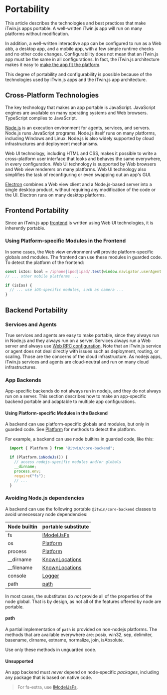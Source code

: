 # Portability

This article describes the technologies and best practices that make iTwin.js apps portable. A well-written iTwin.js app will run on many platforms without modification.

In addition, a well-written interactive app can be configured to run as a Web abb, a desktop app, and a mobile app, with a few simple runtime checks and no other code changes. Configurability does not mean that an iTwin.js app must be the same in all configurations. In fact, the iTwin.js architecture makes it easy to [make the app fit the platform](../learning/AppTailoring.md).

This degree of portability and configurability is possible because of the technologies used by iTwin.js apps and the iTwin.js app architecture.

## Cross-Platform Technologies

The key technology that makes an app portable is JavaScript. JavaScript engines are available on many operating systems and Web browsers. TypeScript compiles to JavaScript.

[Node.js](./Glossary.md#Nodejs) is an execution environment for agents, services, and servers. Node.js runs JavaScript programs. Node.js itself runs on many platforms, including Windows and Linux. Node.js is also widely supported by cloud infrastructures and deployment mechanisms.

Web UI technology, including HTML and CSS, makes it possible to write a cross-platform user interface that looks and behaves the same everywhere, in every configuration. Web UI technology is supported by Web browsers and Web view renderers on many platforms. Web UI technology also simplifies the task of reconfiguring or even swapping out an app's GUI.

[Electron](./Glossary.md#Electron) combines a Web view client and a Node.js-based server into a single desktop product, without requiring any modification of the code or the UI. Electron runs on many desktop platforms.

## Frontend Portability

Since an iTwin.js app [frontend](../learning/App.md#app-frontend) is written using Web UI technologies, it is inherently portable.

### Using Platform-specific Modules in the Frontend

In some cases, the Web view environment will provide platform-specific globals and modules. The frontend can use these modules in guarded code. To detect the platform of the frontend:

```ts
const isIos: bool = /iphone|ipod|ipad/.test(window.navigator.userAgent.toLowerCase());
// ... other mobile platforms ...

if (isIos) {
  // ... use iOS-specific modules, such as camera ...
}
```

## Backend Portability

### Services and Agents

True services and agents are easy to make portable, since they always run in Node.js and they always run on a server. Services always run a Web server and always use [Web RPC configuration](../learning/RpcInterface.md#web-rpc-configuration). Note that an iTwin.js service or agent does not deal directly with issues such as deployment, routing, or scaling. Those are the concerns of the cloud infrastructure. As nodejs apps, iTwin.js services and agents are cloud-neutral and run on many cloud infrastructures.

### App Backends

App-specific backends do not always run in nodejs, and they do not always run on a server. This section describes how to make an app-specific backend portable and adaptable to multiple app configurations.

#### Using Platform-specific Modules in the Backend

A backend can use platform-specific globals and modules, but only in guarded code. See [Platform](#backend) for methods to detect the platform.

For example, a backend can use node builtins in guarded code, like this:

```ts
  import { Platform } from "@itwin/core-backend";

  if (Platform.isNodeJs()) {
    // access nodejs-specific modules and/or globals
    __dirname;
    process.env;
    require("fs");
    // ...
  }
```

### Avoiding Node.js dependencies

A backend can use the following portable `@itwin/core-backend` classes to avoid unnecessary node dependencies:

|Node builtin|portable substitute|
|---|---|
|fs|[IModelJsFs]($backend)
|os|[Platform]($backend)
|process|[Platform]($backend)
|__dirname|[KnownLocations]($backend)
|__filename|[KnownLocations]($backend)
|console|[Logger]($bentley)
|path|[path](#path)|

In most cases, the substitutes do *not* provide all of the properties of the node global. That is by design, as not all of the features offered by node are portable.

#### path

A partial implementation of `path` is provided on non-nodejs platforms. The methods that are available everywhere are:
posix, win32, sep, delimiter, basename, dirname, extname, normalize, join, isAbsolute.

Use only these methods in unguarded code.

#### Unsupported

An app backend must *never* depend on node-specific *packages*, including any package that is based on native code.

> For fs-extra, use [IModelJsFs]($backend).
